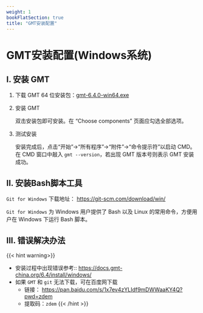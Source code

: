 ```yaml
---
weight: 1
bookFlatSection: true
title: "GMT安装配置"
---
```


# GMT安装配置(Windows系统)

## I. 安装 GMT

1.  下载 GMT 64 位安装包：[gmt-6.4.0-win64.exe](http://mirrors.ustc.edu.cn/gmt/bin/gmt-6.4.0-win64.exe)

2.  安装 GMT

    双击安装包即可安装。在 “Choose components” 页面应勾选全部选项。

3.  测试安装

    安装完成后，点击“开始”→“所有程序”→“附件”→“命令提示符”以启动 CMD。
    在 CMD 窗口中敲入 ``gmt --version``，若出现 GMT 版本号则表示 GMT 安装成功。

## II. 安装Bash脚本工具

``Git for Windows`` 下载地址： https://git-scm.com/download/win/

``Git for Windows`` 为 Windows 用户提供了 Bash 以及 Linux 的常用命令，方便用户在 Windows 下运行 Bash 脚本。


## III. 错误解决办法
{{< hint warning>}}
- 安装过程中出现错误参考:: https://docs.gmt-china.org/6.4/install/windows/
- 如果 ``GMT`` 和 ``git`` 无法下载，可在百度网下载
    + 链接： https://pan.baidu.com/s/1x7ev4zYLIdf9mDWWaaKY4Q?pwd=zdem  
    + 提取码：``zdem``
{{< /hint >}}

